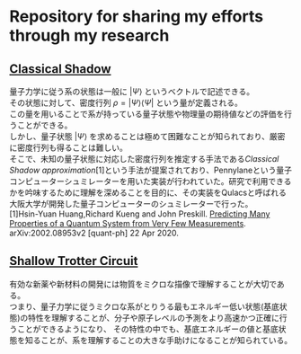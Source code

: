 # Repository for sharing my efforts through my research
## [Classical Shadow](/Classical%20Shadow)
量子力学に従う系の状態は一般に $|\Psi\rangle$ というベクトルで記述できる。  
その状態に対して、密度行列 $\rho=|\Psi\rangle\langle\Psi|$ という量が定義される。　  
この量を用いることで系が持っている量子状態や物理量の期待値などの評価を行うことができる。  
しかし、量子状態 $|\Psi\rangle$ を求めることは極めて困難なことが知られており、厳密に密度行列も得ることは難しい。  
そこで、未知の量子状態に対応した密度行列を推定する手法である*Classical Shadow approximation*[1]という手法が提案されており、Pennylaneという量子コンピューターシュミレーターを用いた実装が行われていた。研究で利用できるかを吟味するために理解を深めることを目的に、その実装をQulacsと呼ばれる大阪大学が開発した量子コンピューターのシュミレーターで行った。  
[1]Hsin-Yuan Huang,Richard Kueng and John Preskill. [Predicting Many Properties of a Quantum System from Very Few Measurements](https://arxiv.org/abs/2002.08953). arXiv:2002.08953v2 [quant-ph] 22 Apr 2020.
## [Shallow Trotter Circuit](/Shallow%20Trotter%20Circuit)
有効な新薬や新材料の開発には物質をミクロな描像で理解することが大切である。  
つまり、量子力学に従うミクロな系がとりうる最もエネルギー低い状態(基底状態)の特性を理解することが、分子や原子レベルの予測をより高速かつ正確に行うことができるようになり、
その特性の中でも、基底エネルギーの値と基底状態を知ることが、系を理解することの大きな手助けになることが知られている。
